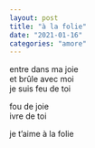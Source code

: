 ```yaml
---
layout: post
title: "à la folie"
date: "2021-01-16"
categories: "amore"
---
```


entre dans ma joie  
et brûle avec moi  
je suis feu de toi  
 
fou de joie  
ivre de toi  

je t’aime à la folie
